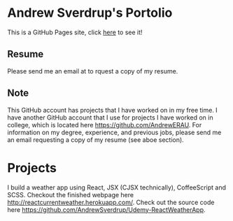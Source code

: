 # Andrew Sverdrup's Portolio
This is a GitHub Pages site, click [here](https://andrewsverdrup.github.io/resume-cv/) to see it!

## Resume
Please send me an email at to rquest a copy of my resume.

## Note
This GitHub account has projects that I have worked on in my free time.  I have another GitHub account that I use for projects I have worked on in college, which is located here https://github.com/AndrewERAU.  For information on my degree, experience, and previous jobs, please send me an email requesting a copy of my resume (see aboe section).

# Projects
I build a weather app using React, JSX (CJSX technically), CoffeeScript and SCSS.  Checkout the finished webpage here http://reactcurrentweather.herokuapp.com/.  Check out the source code here https://github.com/AndrewSverdrup/Udemy-ReactWeatherApp.




